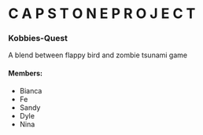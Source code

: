 # C A P S T O N E   P R O J E C T

### Kobbies-Quest
A blend between flappy bird and zombie tsunami game

#### Members:
+ Bianca
+ Fe
+ Sandy
+ Dyle
+ Nina
